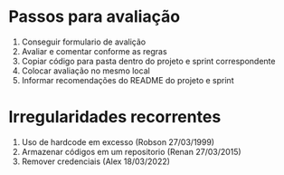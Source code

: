 # Passos para avaliação
1. Conseguir formulario de avalição
2. Avaliar e comentar conforme as regras
3. Copiar código para pasta dentro do projeto e sprint correspondente
4. Colocar avaliação no mesmo local
5. Informar recomendações do README do projeto e sprint

# Irregularidades recorrentes
1. Uso de hardcode em excesso (Robson 27/03/1999)
2. Armazenar códigos em um repositorio (Renan  27/03/2015)
3. Remover credenciais (Alex 18/03/2022)
